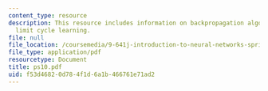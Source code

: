 ```yaml
---
content_type: resource
description: This resource includes information on backpropagation algorithm, and
  limit cycle learning.
file: null
file_location: /coursemedia/9-641j-introduction-to-neural-networks-spring-2005/f53d46820d784f1d6a1b466761e71ad2_ps10.pdf
file_type: application/pdf
resourcetype: Document
title: ps10.pdf
uid: f53d4682-0d78-4f1d-6a1b-466761e71ad2
---
```

